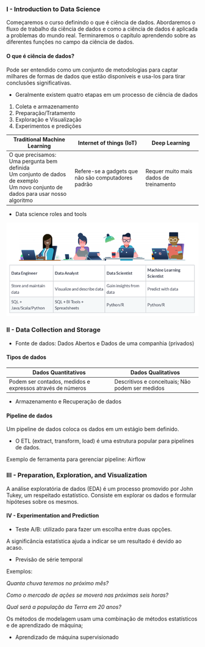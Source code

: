 ### I - Introduction to Data Science

Começaremos o curso definindo o que é ciência de dados. Abordaremos o fluxo de trabalho da ciência de dados e como a ciência de dados é aplicada a problemas do mundo real. Terminaremos o capítulo aprendendo sobre as diferentes funções no campo da ciência de dados.

 #### O que é ciência de dados?

Pode ser entendido como um conjunto de metodologias para captar milhares de formas de dados que estão disponíveis e usa-los para tirar conclusões significativas.

* Geralmente existem quatro etapas em um processo de ciência de dados


1. Coleta e armazenamento 
2. Preparação/Tratamento
3. Exploração e Visualização 
4. Experimentos e predições


|Traditional Machine Learning|Internet of things (IoT) |Deep Learning|
|---------|---------|---------|
|O que precisamos:<br/> Uma pergunta bem definida <br/> Um conjunto de dados de exemplo<br/>  Um novo conjunto de dados para usar nosso algoritmo|Refere-se a gadgets que não são computadores padrão| Requer muito mais dados de treinamento|

* Data science roles and tools

![](https://github.com/Marcos314/Data-Science-for-Everyone/blob/master/folder/rolesDS.png)


### II - Data Collection and Storage

* Fonte de dados: Dados Abertos e Dados de uma companhia (privados)

####  Tipos de dados
  
|Dados Quantitativos  |Dados Qualitativos |
|---------|---------|
|Podem ser contados, medidos e expressos através de números     |Descritivos e conceituais; Não podem ser medidos         |

* Armazenamento e Recuperação de dados

#### Pipeline de dados


Um pipeline de dados coloca os dados em um estágio bem definido.
  
* O ETL (extract, transform, load) é uma estrutura popular para pipelines de dados.

Exemplo de ferramenta para gerenciar pipeline: Airflow


### III - Preparation, Exploration, and Visualization

A análise exploratória de dados (EDA) é um processo promovido por John Tukey, um respeitado estatístico. Consiste em explorar os dados e formular hipóteses sobre os mesmos.

#### IV - Experimentation and Prediction
- Teste A/B: utilizado para fazer um escolha entre duas opções.

A significância estatística ajuda a indicar se um resultado é devido ao acaso.

- Previsão de série temporal
 
Exemplos:

*Quanta chuva teremos no próximo mês?*

*Como o mercado de ações se moverá nas próximas seis horas?*

*Qual será a população da Terra em 20 anos?*

Os métodos de modelagem usam uma combinação de métodos estatísticos e de aprendizado de máquina;

- Aprendizado de máquina supervisionado


